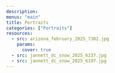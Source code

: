```yaml
---
description: 
menus: "main"
title: Portraits
categories: ["Portraits"]
resources:
  - src: arizona_february_2025_7302.jpg
    params:
      cover: true
  - src: jannett_dc_snow_2025_6237.jpg
  - src: jannett_dc_snow_2025_6197.jpg
---
```


